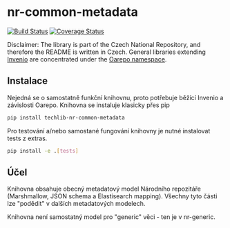 # nr-common-metadata

[![Build Status](https://travis-ci.org/Narodni-repozitar/nr-common.svg?branch=master)](https://travis-ci.org/Narodni-repozitar/nr-common)
[![Coverage Status](https://coveralls.io/repos/github/Narodni-repozitar/nr-common/badge.svg)](https://coveralls.io/github/Narodni-repozitar/nr-common)

Disclaimer: The library is part of the Czech National Repository, and therefore the README is written in Czech.
General libraries extending [Invenio](https://github.com/inveniosoftware) are concentrated under the [Oarepo
 namespace](https://github.com/oarepo).
 
 ## Instalace
 
 Nejedná se o samostatně funkční knihovnu, proto potřebuje běžící Invenio a závislosti Oarepo.
 Knihovna se instaluje klasicky přes pip
 
```bash
pip install techlib-nr-common-metadata
```

Pro testování a/nebo samostané fungování knihovny je nutné instalovat tests z extras.

```bash
pip install -e .[tests]
```

## Účel

Knihovna obsahuje obecný metadatový model Národního repozitáře (Marshmallow, JSON schema a Elastisearch mapping).
Všechny tyto části lze 
"podědit" v dalších metadatových modelech.

Knihovna není samostatný model pro "generic" věci - ten je v nr-generic.
